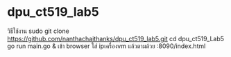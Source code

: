 # dpu_ct519_lab5

วิธีใช้งาน
sudo git clone https://github.com/nanthachaithanks/dpu_ct519_lab5.git
cd dpu_ct519_Lab5
go run main.go &
เข้า browser ใส่ ipเครื่องvm แล้วตามด้วย :8090/index.html
